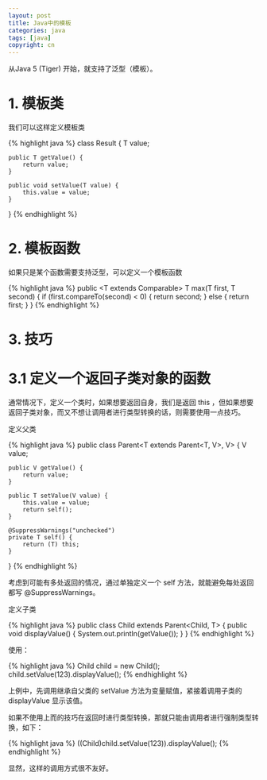 ```yaml
---
layout: post
title: Java中的模板
categories: java
tags: [java]
copyright: cn
---
```


从Java 5 (Tiger) 开始，就支持了泛型（模板）。

# 1. 模板类

我们可以这样定义模板类

{% highlight java %}
class Result<T> {
    T value;

    public T getValue() {
        return value;
    }

    public void setValue(T value) {
        this.value = value;
    }
}
{% endhighlight %}

# 2. 模板函数

如果只是某个函数需要支持泛型，可以定义一个模板函数

{% highlight java %}
public <T extends Comparable<T>> T max(T first, T second) {
    if (first.compareTo(second) < 0) {
        return second;
    } else {
        return first;
    }
}
{% endhighlight %}


# 3. 技巧

# 3.1 定义一个返回子类对象的函数

通常情况下，定义一个类时，如果想要返回自身，我们是返回 this ，但如果想要返回子类对象，而又不想让调用者进行类型转换的话，则需要使用一点技巧。

定义父类

{% highlight java %}
public class Parent<T extends Parent<T, V>, V> {
    V value;

    public V getValue() {
        return value;
    }

    public T setValue(V value) {
        this.value = value;
        return self();
    }

    @SuppressWarnings("unchecked")
    private T self() {
        return (T) this;
    }
}
{% endhighlight %}

考虑到可能有多处返回的情况，通过单独定义一个 self 方法，就能避免每处返回都写 @SuppressWarnings。

定义子类

{% highlight java %}
public class Child<T> extends Parent<Child<T>, T> {
    public void displayValue() {
        System.out.println(getValue());
    }
}
{% endhighlight %}


使用：

{% highlight java %}
Child<Integer> child = new Child<Integer>();
child.setValue(123).displayValue();
{% endhighlight %}

上例中，先调用继承自父类的 setValue 方法为变量赋值，紧接着调用子类的 displayValue 显示该值。

如果不使用上而的技巧在返回时进行类型转换，那就只能由调用者进行强制类型转换，如下：

{% highlight java %}
((Child)child.setValue(123)).displayValue();
{% endhighlight %}

显然，这样的调用方式很不友好。

